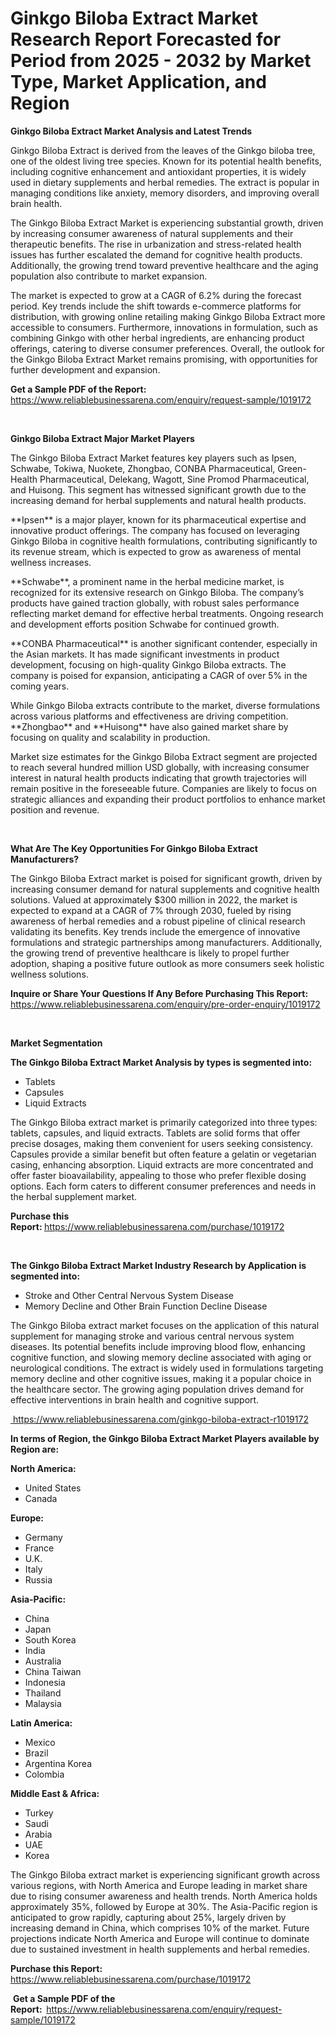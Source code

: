 <p><h1>Ginkgo Biloba Extract Market Research Report Forecasted for Period from 2025 -  2032 by Market Type, Market Application, and Region</h1></p><p><strong>Ginkgo Biloba Extract Market Analysis and Latest Trends</strong></p>
<p><p>Ginkgo Biloba Extract is derived from the leaves of the Ginkgo biloba tree, one of the oldest living tree species. Known for its potential health benefits, including cognitive enhancement and antioxidant properties, it is widely used in dietary supplements and herbal remedies. The extract is popular in managing conditions like anxiety, memory disorders, and improving overall brain health.</p><p>The Ginkgo Biloba Extract Market is experiencing substantial growth, driven by increasing consumer awareness of natural supplements and their therapeutic benefits. The rise in urbanization and stress-related health issues has further escalated the demand for cognitive health products. Additionally, the growing trend toward preventive healthcare and the aging population also contribute to market expansion.</p><p>The market is expected to grow at a CAGR of 6.2% during the forecast period. Key trends include the shift towards e-commerce platforms for distribution, with growing online retailing making Ginkgo Biloba Extract more accessible to consumers. Furthermore, innovations in formulation, such as combining Ginkgo with other herbal ingredients, are enhancing product offerings, catering to diverse consumer preferences. Overall, the outlook for the Ginkgo Biloba Extract Market remains promising, with opportunities for further development and expansion.</p></p>
<p><strong>Get a Sample PDF of the Report:&nbsp;</strong> <a href="https://www.reliablebusinessarena.com/enquiry/request-sample/1019172?utm_campaign=3257&utm_medium=2&utm_source=Github&utm_content=ia&utm_term=19042025&utm_id=ginkgo-biloba-extract">https://www.reliablebusinessarena.com/enquiry/request-sample/1019172</a></p>
<p>&nbsp;</p>
<p><strong>Ginkgo Biloba Extract Major Market Players</strong></p>
<p><p>The Ginkgo Biloba Extract Market features key players such as Ipsen, Schwabe, Tokiwa, Nuokete, Zhongbao, CONBA Pharmaceutical, Green-Health Pharmaceutical, Delekang, Wagott, Sine Promod Pharmaceutical, and Huisong. This segment has witnessed significant growth due to the increasing demand for herbal supplements and natural health products.</p><p>**Ipsen** is a major player, known for its pharmaceutical expertise and innovative product offerings. The company has focused on leveraging Ginkgo Biloba in cognitive health formulations, contributing significantly to its revenue stream, which is expected to grow as awareness of mental wellness increases.</p><p>**Schwabe**, a prominent name in the herbal medicine market, is recognized for its extensive research on Ginkgo Biloba. The company’s products have gained traction globally, with robust sales performance reflecting market demand for effective herbal treatments. Ongoing research and development efforts position Schwabe for continued growth.</p><p>**CONBA Pharmaceutical** is another significant contender, especially in the Asian markets. It has made significant investments in product development, focusing on high-quality Ginkgo Biloba extracts. The company is poised for expansion, anticipating a CAGR of over 5% in the coming years.</p><p>While Ginkgo Biloba extracts contribute to the market, diverse formulations across various platforms and effectiveness are driving competition. **Zhongbao** and **Huisong** have also gained market share by focusing on quality and scalability in production.</p><p>Market size estimates for the Ginkgo Biloba Extract segment are projected to reach several hundred million USD globally, with increasing consumer interest in natural health products indicating that growth trajectories will remain positive in the foreseeable future. Companies are likely to focus on strategic alliances and expanding their product portfolios to enhance market position and revenue.</p></p>
<p>&nbsp;</p>
<p><strong>What Are The Key Opportunities For Ginkgo Biloba Extract Manufacturers?</strong></p>
<p><p>The Ginkgo Biloba Extract market is poised for significant growth, driven by increasing consumer demand for natural supplements and cognitive health solutions. Valued at approximately $300 million in 2022, the market is expected to expand at a CAGR of 7% through 2030, fueled by rising awareness of herbal remedies and a robust pipeline of clinical research validating its benefits. Key trends include the emergence of innovative formulations and strategic partnerships among manufacturers. Additionally, the growing trend of preventive healthcare is likely to propel further adoption, shaping a positive future outlook as more consumers seek holistic wellness solutions.</p></p>
<p><strong>Inquire or Share Your Questions If Any Before Purchasing This Report:</strong> <a href="https://www.reliablebusinessarena.com/enquiry/pre-order-enquiry/1019172?utm_campaign=3257&utm_medium=2&utm_source=Github&utm_content=ia&utm_term=19042025&utm_id=ginkgo-biloba-extract">https://www.reliablebusinessarena.com/enquiry/pre-order-enquiry/1019172</a></p>
<p>&nbsp;</p>
<p><strong>Market Segmentation</strong></p>
<p><strong>The Ginkgo Biloba Extract Market Analysis by types is segmented into:</strong></p>
<p><ul><li>Tablets</li><li>Capsules</li><li>Liquid Extracts</li></ul></p>
<p><p>The Ginkgo Biloba extract market is primarily categorized into three types: tablets, capsules, and liquid extracts. Tablets are solid forms that offer precise dosages, making them convenient for users seeking consistency. Capsules provide a similar benefit but often feature a gelatin or vegetarian casing, enhancing absorption. Liquid extracts are more concentrated and offer faster bioavailability, appealing to those who prefer flexible dosing options. Each form caters to different consumer preferences and needs in the herbal supplement market.</p></p>
<p><strong>Purchase this Report:&nbsp;</strong><a href="https://www.reliablebusinessarena.com/purchase/1019172?utm_campaign=3257&utm_medium=2&utm_source=Github&utm_content=ia&utm_term=19042025&utm_id=ginkgo-biloba-extract">https://www.reliablebusinessarena.com/purchase/1019172</a></p>
<p>&nbsp;</p>
<p><strong>The Ginkgo Biloba Extract Market Industry Research by Application is segmented into:</strong></p>
<p><ul><li>Stroke and Other Central Nervous System Disease</li><li>Memory Decline and Other Brain Function Decline Disease</li></ul></p>
<p><p>The Ginkgo Biloba extract market focuses on the application of this natural supplement for managing stroke and various central nervous system diseases. Its potential benefits include improving blood flow, enhancing cognitive function, and slowing memory decline associated with aging or neurological conditions. The extract is widely used in formulations targeting memory decline and other cognitive issues, making it a popular choice in the healthcare sector. The growing aging population drives demand for effective interventions in brain health and cognitive support.</p></p>
<p><a href="https://www.reliablebusinessarena.com/ginkgo-biloba-extract-r1019172?utm_campaign=3257&utm_medium=2&utm_source=Github&utm_content=ia&utm_term=19042025&utm_id=ginkgo-biloba-extract">&nbsp;https://www.reliablebusinessarena.com/ginkgo-biloba-extract-r1019172</a></p>
<p><strong>In terms of Region, the Ginkgo Biloba Extract Market Players available by Region are:</strong></p>
<p>
    <p> <strong> North America: </strong>
        <ul>
            <li>United States</li>
            <li>Canada</li>
        </ul>
        </p> 
    <p> <strong> Europe: </strong>
        <ul>
            <li>Germany</li>
            <li>France</li>
            <li>U.K.</li>
            <li>Italy</li>
            <li>Russia</li>
        </ul>
        </p> 
    <p> <strong> Asia-Pacific: </strong>
        <ul>
            <li>China</li>
            <li>Japan</li>
            <li>South Korea</li>
            <li>India</li>
            <li>Australia</li>
            <li>China Taiwan</li>
            <li>Indonesia</li>
            <li>Thailand</li>
            <li>Malaysia</li>
        </ul>
        </p> 
    <p> <strong> Latin America: </strong>
        <ul>
            <li>Mexico</li>
            <li>Brazil</li>
            <li>Argentina Korea</li>
            <li>Colombia</li>
        </ul>
        </p> 
    <p> <strong> Middle East & Africa: </strong>
        <ul>
            <li>Turkey</li>
            <li>Saudi</li>
            <li>Arabia</li>
            <li>UAE</li>
            <li>Korea</li>
        </ul>
    </p>
    </p>
<p><p>The Ginkgo Biloba extract market is experiencing significant growth across various regions, with North America and Europe leading in market share due to rising consumer awareness and health trends. North America holds approximately 35%, followed by Europe at 30%. The Asia-Pacific region is anticipated to grow rapidly, capturing about 25%, largely driven by increasing demand in China, which comprises 10% of the market. Future projections indicate North America and Europe will continue to dominate due to sustained investment in health supplements and herbal remedies.</p></p>
<p><strong>Purchase this Report: </strong><a href="https://www.reliablebusinessarena.com/purchase/1019172?utm_campaign=3257&utm_medium=2&utm_source=Github&utm_content=ia&utm_term=19042025&utm_id=ginkgo-biloba-extract">https://www.reliablebusinessarena.com/purchase/1019172</a></p>
<p>&nbsp;<strong>Get a Sample PDF of the Report:&nbsp;&nbsp;</strong><a href="https://www.reliablebusinessarena.com/enquiry/request-sample/1019172?utm_campaign=3257&utm_medium=2&utm_source=Github&utm_content=ia&utm_term=19042025&utm_id=ginkgo-biloba-extract">https://www.reliablebusinessarena.com/enquiry/request-sample/1019172</a></p>
<p><strong></strong></p>
<p><p></p><p></p><p></p></p>